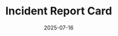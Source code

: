 ---
title: "Incident Report Card"
date: 2025-07-16
img: "work-incident-report-card.webp"
slug: "incident-report-card"
description: "Incident report UI card showing user info, server errors with timestamps, and an investigation note. Designed for clarity and fast triage."
tags: ["Figma", "Portfolio"]
published: true
featured: true
more: false
---